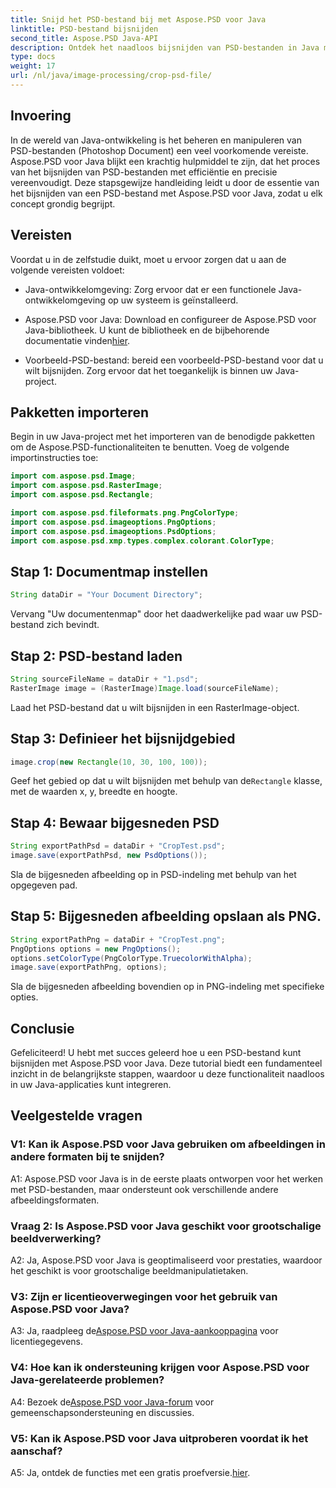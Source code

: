 ```yaml
---
title: Snijd het PSD-bestand bij met Aspose.PSD voor Java
linktitle: PSD-bestand bijsnijden
second_title: Aspose.PSD Java-API
description: Ontdek het naadloos bijsnijden van PSD-bestanden in Java met Aspose.PSD. Integreer moeiteloos precisie en efficiëntie in uw beeldmanipulatietaken.
type: docs
weight: 17
url: /nl/java/image-processing/crop-psd-file/
---
```

## Invoering

In de wereld van Java-ontwikkeling is het beheren en manipuleren van PSD-bestanden (Photoshop Document) een veel voorkomende vereiste. Aspose.PSD voor Java blijkt een krachtig hulpmiddel te zijn, dat het proces van het bijsnijden van PSD-bestanden met efficiëntie en precisie vereenvoudigt. Deze stapsgewijze handleiding leidt u door de essentie van het bijsnijden van een PSD-bestand met Aspose.PSD voor Java, zodat u elk concept grondig begrijpt.

## Vereisten

Voordat u in de zelfstudie duikt, moet u ervoor zorgen dat u aan de volgende vereisten voldoet:

- Java-ontwikkelomgeving: Zorg ervoor dat er een functionele Java-ontwikkelomgeving op uw systeem is geïnstalleerd.

-  Aspose.PSD voor Java: Download en configureer de Aspose.PSD voor Java-bibliotheek. U kunt de bibliotheek en de bijbehorende documentatie vinden[hier](https://reference.aspose.com/psd/java/).

- Voorbeeld-PSD-bestand: bereid een voorbeeld-PSD-bestand voor dat u wilt bijsnijden. Zorg ervoor dat het toegankelijk is binnen uw Java-project.

## Pakketten importeren

Begin in uw Java-project met het importeren van de benodigde pakketten om de Aspose.PSD-functionaliteiten te benutten. Voeg de volgende importinstructies toe:

```java
import com.aspose.psd.Image;
import com.aspose.psd.RasterImage;
import com.aspose.psd.Rectangle;

import com.aspose.psd.fileformats.png.PngColorType;
import com.aspose.psd.imageoptions.PngOptions;
import com.aspose.psd.imageoptions.PsdOptions;
import com.aspose.psd.xmp.types.complex.colorant.ColorType;
```

## Stap 1: Documentmap instellen

```java
String dataDir = "Your Document Directory";
```

Vervang "Uw documentenmap" door het daadwerkelijke pad waar uw PSD-bestand zich bevindt.

## Stap 2: PSD-bestand laden

```java
String sourceFileName = dataDir + "1.psd";
RasterImage image = (RasterImage)Image.load(sourceFileName);
```

Laad het PSD-bestand dat u wilt bijsnijden in een RasterImage-object.

## Stap 3: Definieer het bijsnijdgebied

```java
image.crop(new Rectangle(10, 30, 100, 100));
```

 Geef het gebied op dat u wilt bijsnijden met behulp van de`Rectangle` klasse, met de waarden x, y, breedte en hoogte.

## Stap 4: Bewaar bijgesneden PSD

```java
String exportPathPsd = dataDir + "CropTest.psd";
image.save(exportPathPsd, new PsdOptions());
```

Sla de bijgesneden afbeelding op in PSD-indeling met behulp van het opgegeven pad.

## Stap 5: Bijgesneden afbeelding opslaan als PNG.

```java
String exportPathPng = dataDir + "CropTest.png";
PngOptions options = new PngOptions();
options.setColorType(PngColorType.TruecolorWithAlpha);
image.save(exportPathPng, options);
```

Sla de bijgesneden afbeelding bovendien op in PNG-indeling met specifieke opties.

## Conclusie

Gefeliciteerd! U hebt met succes geleerd hoe u een PSD-bestand kunt bijsnijden met Aspose.PSD voor Java. Deze tutorial biedt een fundamenteel inzicht in de belangrijkste stappen, waardoor u deze functionaliteit naadloos in uw Java-applicaties kunt integreren.

## Veelgestelde vragen

### V1: Kan ik Aspose.PSD voor Java gebruiken om afbeeldingen in andere formaten bij te snijden?

A1: Aspose.PSD voor Java is in de eerste plaats ontworpen voor het werken met PSD-bestanden, maar ondersteunt ook verschillende andere afbeeldingsformaten.

### Vraag 2: Is Aspose.PSD voor Java geschikt voor grootschalige beeldverwerking?

A2: Ja, Aspose.PSD voor Java is geoptimaliseerd voor prestaties, waardoor het geschikt is voor grootschalige beeldmanipulatietaken.

### V3: Zijn er licentieoverwegingen voor het gebruik van Aspose.PSD voor Java?

 A3: Ja, raadpleeg de[Aspose.PSD voor Java-aankooppagina](https://purchase.aspose.com/buy) voor licentiegegevens.

### V4: Hoe kan ik ondersteuning krijgen voor Aspose.PSD voor Java-gerelateerde problemen?

 A4: Bezoek de[Aspose.PSD voor Java-forum](https://forum.aspose.com/c/psd/34) voor gemeenschapsondersteuning en discussies.

### V5: Kan ik Aspose.PSD voor Java uitproberen voordat ik het aanschaf?

 A5: Ja, ontdek de functies met een gratis proefversie.[hier](https://releases.aspose.com/).